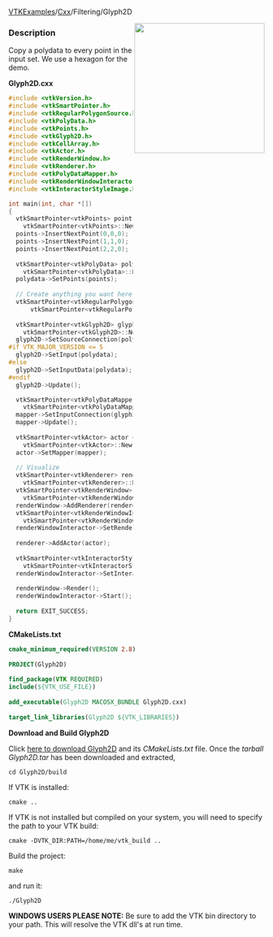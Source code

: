 [VTKExamples](/index/)/[Cxx](/Cxx)/Filtering/Glyph2D

<img align="right" src="https://github.com/lorensen/VTKExamples/blob/gh-pages/Testing/Baseline/Filtering/TestGlyph2D.png?raw=true" width="256" />

### Description
Copy a polydata to every point in the input set. We use a hexagon for the demo.

**Glyph2D.cxx**
```c++
#include <vtkVersion.h>
#include <vtkSmartPointer.h>
#include <vtkRegularPolygonSource.h>
#include <vtkPolyData.h>
#include <vtkPoints.h>
#include <vtkGlyph2D.h>
#include <vtkCellArray.h>
#include <vtkActor.h>
#include <vtkRenderWindow.h>
#include <vtkRenderer.h>
#include <vtkPolyDataMapper.h>
#include <vtkRenderWindowInteractor.h>
#include <vtkInteractorStyleImage.h>

int main(int, char *[])
{
  vtkSmartPointer<vtkPoints> points = 
    vtkSmartPointer<vtkPoints>::New();
  points->InsertNextPoint(0,0,0);
  points->InsertNextPoint(1,1,0);
  points->InsertNextPoint(2,2,0);
  
  vtkSmartPointer<vtkPolyData> polydata = 
    vtkSmartPointer<vtkPolyData>::New();
  polydata->SetPoints(points);
  
  // Create anything you want here, we will use a polygon for the demo.
  vtkSmartPointer<vtkRegularPolygonSource> polygonSource = 
      vtkSmartPointer<vtkRegularPolygonSource>::New(); //default is 6 sides
  
  vtkSmartPointer<vtkGlyph2D> glyph2D = 
    vtkSmartPointer<vtkGlyph2D>::New();
  glyph2D->SetSourceConnection(polygonSource->GetOutputPort());
#if VTK_MAJOR_VERSION <= 5
  glyph2D->SetInput(polydata);
#else
  glyph2D->SetInputData(polydata);
#endif
  glyph2D->Update();

  vtkSmartPointer<vtkPolyDataMapper> mapper = 
    vtkSmartPointer<vtkPolyDataMapper>::New();
  mapper->SetInputConnection(glyph2D->GetOutputPort());
  mapper->Update();
 
  vtkSmartPointer<vtkActor> actor = 
    vtkSmartPointer<vtkActor>::New();
  actor->SetMapper(mapper);
 
  // Visualize
  vtkSmartPointer<vtkRenderer> renderer = 
    vtkSmartPointer<vtkRenderer>::New();
  vtkSmartPointer<vtkRenderWindow> renderWindow = 
    vtkSmartPointer<vtkRenderWindow>::New();
  renderWindow->AddRenderer(renderer);
  vtkSmartPointer<vtkRenderWindowInteractor> renderWindowInteractor = 
    vtkSmartPointer<vtkRenderWindowInteractor>::New();
  renderWindowInteractor->SetRenderWindow(renderWindow);
 
  renderer->AddActor(actor);
 
  vtkSmartPointer<vtkInteractorStyleImage> style = 
    vtkSmartPointer<vtkInteractorStyleImage>::New();
  renderWindowInteractor->SetInteractorStyle( style );
  
  renderWindow->Render();
  renderWindowInteractor->Start();
  
  return EXIT_SUCCESS;
}
```
**CMakeLists.txt**
```cmake
cmake_minimum_required(VERSION 2.8)
 
PROJECT(Glyph2D)
 
find_package(VTK REQUIRED)
include(${VTK_USE_FILE})
 
add_executable(Glyph2D MACOSX_BUNDLE Glyph2D.cxx)
 
target_link_libraries(Glyph2D ${VTK_LIBRARIES})
```

**Download and Build Glyph2D**

Click [here to download Glyph2D](https://github.com/lorensen/VTKWikiExamplesTarballs/raw/master/Glyph2D.tar) and its *CMakeLists.txt* file.
Once the *tarball Glyph2D.tar* has been downloaded and extracted,
```
cd Glyph2D/build 
```
If VTK is installed:
```
cmake ..
```
If VTK is not installed but compiled on your system, you will need to specify the path to your VTK build:
```
cmake -DVTK_DIR:PATH=/home/me/vtk_build ..
```
Build the project:
```
make
```
and run it:
```
./Glyph2D
```
**WINDOWS USERS PLEASE NOTE:** Be sure to add the VTK bin directory to your path. This will resolve the VTK dll's at run time.

